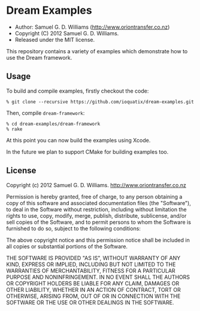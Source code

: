 # Dream Examples #

* Author: Samuel G. D. Williams (<http://www.oriontransfer.co.nz>)
* Copyright (C) 2012 Samuel G. D. Williams.
* Released under the MIT license.

This repository contains a variety of examples which demonstrate how to use the Dream framework.

## Usage ##

To build and compile examples, firstly checkout the code:

	% git clone --recursive https://github.com/ioquatix/dream-examples.git

Then, compile `dream-framework`:

	% cd dream-examples/dream-framework
	% rake

At this point you can now build the examples using Xcode.

In the future we plan to support CMake for building examples too.

## License ##

Copyright (c) 2012 Samuel G. D. Williams. <http://www.oriontransfer.co.nz>

Permission is hereby granted, free of charge, to any person obtaining a copy
of this software and associated documentation files (the "Software"), to deal
in the Software without restriction, including without limitation the rights
to use, copy, modify, merge, publish, distribute, sublicense, and/or sell
copies of the Software, and to permit persons to whom the Software is
furnished to do so, subject to the following conditions:

The above copyright notice and this permission notice shall be included in
all copies or substantial portions of the Software.

THE SOFTWARE IS PROVIDED "AS IS", WITHOUT WARRANTY OF ANY KIND, EXPRESS OR
IMPLIED, INCLUDING BUT NOT LIMITED TO THE WARRANTIES OF MERCHANTABILITY,
FITNESS FOR A PARTICULAR PURPOSE AND NONINFRINGEMENT. IN NO EVENT SHALL THE
AUTHORS OR COPYRIGHT HOLDERS BE LIABLE FOR ANY CLAIM, DAMAGES OR OTHER
LIABILITY, WHETHER IN AN ACTION OF CONTRACT, TORT OR OTHERWISE, ARISING FROM,
OUT OF OR IN CONNECTION WITH THE SOFTWARE OR THE USE OR OTHER DEALINGS IN
THE SOFTWARE.
